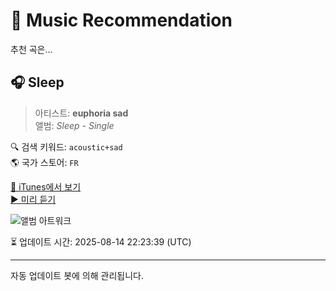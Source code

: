
# 🎵 Music Recommendation

추천 곡은...

## 🎧 Sleep  
> 아티스트: **euphoria sad**  
> 앨범: _Sleep - Single_  

🔍 검색 키워드: `acoustic+sad`  
🌎 국가 스토어: `FR`

[🔗 iTunes에서 보기](https://music.apple.com/fr/album/sleep/1601234645?i=1601235078&uo=4)  
[▶️ 미리 듣기](https://audio-ssl.itunes.apple.com/itunes-assets/AudioPreview126/v4/37/6f/8d/376f8dd0-2d03-26ef-535d-311064a2b8c8/mzaf_1930138455175081407.plus.aac.p.m4a)

![앨범 아트워크](https://is1-ssl.mzstatic.com/image/thumb/Music126/v4/e6/e3/6a/e6e36a4a-9ade-30a4-a73c-8996dd1581cb/31519.jpg/100x100bb.jpg)

⏳ 업데이트 시간: 2025-08-14 22:23:39 (UTC)

---
자동 업데이트 봇에 의해 관리됩니다.
